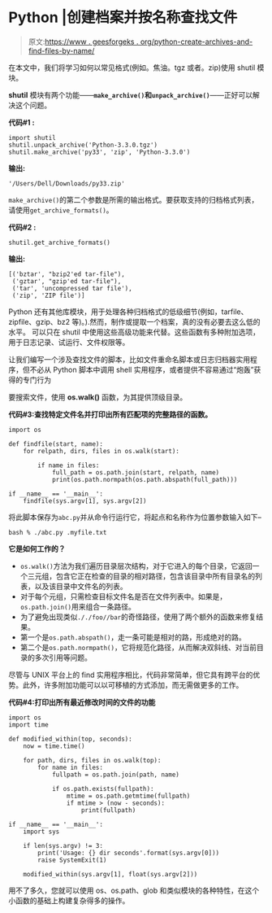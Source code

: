 # Python |创建档案并按名称查找文件

> 原文:[https://www . geesforgeks . org/python-create-archives-and-find-files-by-name/](https://www.geeksforgeeks.org/python-create-archives-and-find-files-by-name/)

在本文中，我们将学习如何以常见格式(例如。焦油。tgz 或者。zip)使用 shutil 模块。

**shutil** 模块有两个功能——**`make_archive()`**和**`unpack_archive()`**——正好可以解决这个问题。

**代码#1 :**

```
import shutil
shutil.unpack_archive('Python-3.3.0.tgz')
shutil.make_archive('py33', 'zip', 'Python-3.3.0')
```

**输出:**

```
'/Users/Dell/Downloads/py33.zip'
```

`make_archive()`的第二个参数是所需的输出格式。要获取支持的归档格式列表，请使用`get_archive_formats()`。

**代码#2 :**

```
shutil.get_archive_formats()
```

**输出:**

```
[('bztar', "bzip2'ed tar-file"), 
 ('gztar', "gzip'ed tar-file"), 
 ('tar', 'uncompressed tar file'), 
 ('zip', 'ZIP file')]
```

Python 还有其他库模块，用于处理各种归档格式的低级细节(例如，tarfile、zipfile、gzip、bz2 等)。).然而，制作或提取一个档案，真的没有必要去这么低的水平。
可以只在 shutil 中使用这些高级功能来代替。这些函数有多种附加选项，用于日志记录、试运行、文件权限等。

让我们编写一个涉及查找文件的脚本，比如文件重命名脚本或日志归档器实用程序，但不必从 Python 脚本中调用 shell 实用程序，或者提供不容易通过“炮轰”获得的专门行为

要搜索文件，使用 **os.walk()** 函数，为其提供顶级目录。

**代码#3:查找特定文件名并打印出所有匹配项的完整路径的函数。**

```
import os

def findfile(start, name):
    for relpath, dirs, files in os.walk(start):

        if name in files:
            full_path = os.path.join(start, relpath, name)
            print(os.path.normpath(os.path.abspath(full_path)))

if __name__ == '__main__':
    findfile(sys.argv[1], sys.argv[2])
```

将此脚本保存为`abc.py`并从命令行运行它，将起点和名称作为位置参数输入如下–

```
bash % ./abc.py .myfile.txt
```

**它是如何工作的？**

*   `os.walk()`方法为我们遍历目录层次结构，对于它进入的每个目录，它返回一个三元组，包含它正在检查的目录的相对路径，包含该目录中所有目录名的列表，以及该目录中文件名的列表。
*   对于每个元组，只需检查目标文件名是否在文件列表中。如果是，`os.path.join()`用来组合一条路径。
*   为了避免出现类似`././foo//bar`的奇怪路径，使用了两个额外的函数来修复结果。
*   第一个是`os.path.abspath()`，走一条可能是相对的路，形成绝对的路。
*   第二个是`os.path.normpath()`，它将规范化路径，从而解决双斜线、对当前目录的多次引用等问题。

尽管与 UNIX 平台上的 find 实用程序相比，代码非常简单，但它具有跨平台的优势。此外，许多附加功能可以以可移植的方式添加，而无需做更多的工作。

**代码#4:打印出所有最近修改时间的文件的功能**

```
import os
import time

def modified_within(top, seconds):
    now = time.time()

    for path, dirs, files in os.walk(top):
        for name in files:
            fullpath = os.path.join(path, name)

            if os.path.exists(fullpath):
                mtime = os.path.getmtime(fullpath)
                if mtime > (now - seconds):
                    print(fullpath)

if __name__ == '__main__':
    import sys

    if len(sys.argv) != 3:
        print('Usage: {} dir seconds'.format(sys.argv[0]))
        raise SystemExit(1)

    modified_within(sys.argv[1], float(sys.argv[2]))
```

用不了多久，您就可以使用 os、os.path、glob 和类似模块的各种特性，在这个小函数的基础上构建复杂得多的操作。